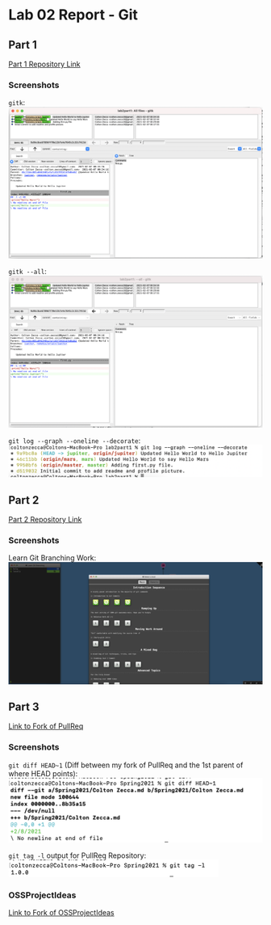 # Lab 02 Report - Git

## Part 1
[Part 1 Repository Link](https://github.com/Colton-Zecca/oss-lab-2-part-1)

### Screenshots
`gitk`:
![GitK Screenshot](./gitk-ss.png)

`gitk --all`:
![GitK --all Screenshot](./gitk-all-ss.png)

`git log --graph --oneline --decorate`:
![Git Log Screenshot](./git-log-ss.png)

## Part 2
[Part 2 Repository Link](https://github.com/Colton-Zecca/Spoon-Knife)

### Screenshots
Learn Git Branching Work:
![Learn Branching Screenshot](./learn-branching-ss.png)

## Part 3
[Link to Fork of PullReq](https://github.com/Colton-Zecca/PullReq)

### Screenshots
`git diff HEAD~1` (Diff between my fork of PullReq and the 1st parent of where HEAD points):
![Git Diff Screenshot](./git-diff-ss.png)

`git tag -l` output for PullReq Repository:
![Git Tag Screenshot](./git-tag-ss.png)

### OSSProjectIdeas

[Link to Fork of OSSProjectIdeas](https://github.com/Colton-Zecca/OSSProjectIdeas)
